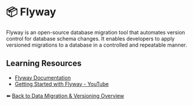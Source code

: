 # 📦 Flyway

Flyway is an open-source database migration tool that automates version control for database schema changes. It enables developers to apply versioned migrations to a database in a controlled and repeatable manner.

## Learning Resources
- [Flyway Documentation](https://flywaydb.org/documentation/)
- [Getting Started with Flyway - YouTube](https://www.youtube.com/watch?v=dJDBP7pPA-o)

⬅️ [Back to Data Migration & Versioning Overview](../../README.md#-data-migration--versioning)

